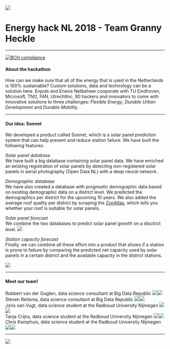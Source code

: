 ![](https://utrechtinc.nl/wp-content/uploads/2018/05/Header_NL.png)

# Energy hack NL 2018 - Team Granny Heckle
____

[![BCH compliance](https://bettercodehub.com/edge/badge/energyhacknl2018/grannyheckle?branch=master&token=910d4dde78889fe8a37607f7495a62ee3b6ffc0e)](https://bettercodehub.com/)


#### About the hackathon
How can we make sure that all of the energy that is used in the Netherlands is 100% sustainable?
Custom solutions, data and technology can be a solution here. Enpuls and Enexis Netbeheer cooperate with TU Eindhoven, Microsoft, TNO, FAN, UtrechtInc, 80 hackers and innovators to come with innovative solutions to three challenges: *Flexible Energy*, *Durable Urban Development* and *Durable Mobility*.
___
#### Our idea: Sonnet
We developed a product called Sonnet, which is a solar panel prediction system that can help prevent and reduce station failure. We have built the following features:

*Solar panel database*<br>
We have built a big database containing solar panel data. We have enriched an existing registration of solar panels by detecting non-registered solar panels in aerial photography (Open Data NL) with a deep neural network. 

*Demographic database*<br>
We have also created a database with prognostic demographic data based on existing demographic data on a district level. We predicted the demographics per district for the upcoming 10 years. We also added the average roof quality per district by scraping the [ZonAtlas](http://www.zonatlas.nl/home/), which tells you whether your roof is suitable for solar panels.

*Solar panel forecast*<br>
We combine the two databases to predict solar panel growth on a disctrict level.
![](https://media.giphy.com/media/g0vi8yyDDg7dsYvND8/giphy.gif)

*Station capacity forecast*<br>
Finally, we can combine all these effort into a product that shows if a station is prone to failure by comparing the predicted net capacity used by solar panels in a certain district and the available capacity in the district stations.

![](https://media.giphy.com/media/x6MVDLaMTiBTXM5dmO/giphy.gif)


___

#### Meet our team!

Robbert van der Gugten, data science consultant at Big Data Republic [![](https://i.imgur.com/Dm73sxB.png)](https://www.linkedin.com/in/robbert-van-der-gugten-80369270/)[![](https://i.imgur.com/O2DATTM.png)](https://github.com/robbertvdg)<br>
Steven Reitsma, data science consultant at Big Data Republic [![](https://i.imgur.com/Dm73sxB.png)](https://www.linkedin.com/in/steven-reitsma-b5229471/)[![](https://i.imgur.com/O2DATTM.png)](https://github.com/StevenReitsma)<br>
Joris van Vugt, data science student at the Radboud University Nijmegen [![](https://i.imgur.com/Dm73sxB.png)](https://www.linkedin.com/in/joris-van-vugt-506571109/)[![](https://i.imgur.com/O2DATTM.png)](https://github.com/jvanvugt)<br>
Tanja Crijns, data science student at the Radboud University Nijmegen [![](https://i.imgur.com/Dm73sxB.png)](https://www.linkedin.com/in/tanjacrijns/)[![](https://i.imgur.com/O2DATTM.png)](https://github.com/TanjaCrijns)<br>
Chris Kamphuis, data science student at the Radboud University Nijmegen [![](https://i.imgur.com/Dm73sxB.png)](https://www.linkedin.com/in/chris-kamphuis-985b3a52/)[![](https://i.imgur.com/O2DATTM.png)](https://github.com/Chriskamphuis)<br>

___

![](https://media.giphy.com/media/3HHDlFmKwwWK4rKDoI/giphy.gif)
